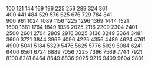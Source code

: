  100   121   144   169   196   225   256   289   324   361  
 400   441   484   529   576   625   676   729   784   841  
 900   961  1024  1089  1156  1225  1296  1369  1444  1521  
1600  1681  1764  1849  1936  2025  2116  2209  2304  2401  
2500  2601  2704  2809  2916  3025  3136  3249  3364  3481  
3600  3721  3844  3969  4096  4225  4356  4489  4624  4761  
4900  5041  5184  5329  5476  5625  5776  5929  6084  6241  
6400  6561  6724  6889  7056  7225  7396  7569  7744  7921  
8100  8281  8464  8649  8836  9025  9216  9409  9604  9801  
